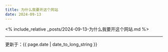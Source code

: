 ```yaml
---
title: 为什么我要开这个网站
date: 2024-09-13
---
```


<% include_relative _posts/2024-09-13-为什么我要开这个网站.md %>

---
更新于：{{ page.date | date_to_long_string }}